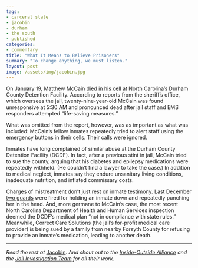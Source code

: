 ```yaml
---
tags:
- carceral state
- jacobin
- durham
- the south
- published
categories:
- commentary
title: "What It Means to Believe Prisoners"
summary: "To change anything, we must listen."
layout: post
image: /assets/img/jacobin.jpg
---
```

On January 19, Matthew McCain [died in his cell](http://wncn.com/2016/01/25/durham-inmates-death-under-investigation/) at North Carolina’s Durham County Detention Facility. According to reports from the sheriff’s office, which oversees the jail, twenty-nine-year-old McCain was found unresponsive at 5:30 AM and pronounced dead after jail staff and EMS responders attempted “life-saving measures.”

What was omitted from the report, however, was as important as what was included: McCain’s fellow inmates repeatedly tried to alert staff using the emergency buttons in their cells. Their calls were ignored.

Inmates have long complained of similar abuse at the Durham County Detention Facility (DCDF). In fact, after a previous stint in jail, McCain tried to sue the county, arguing that his diabetes and epilepsy medications were repeatedly withheld. (He couldn’t find a lawyer to take the case.) In addition to medical neglect, inmates say they endure unsanitary living conditions, inadequate nutrition, and inflated commissary costs.

Charges of mistreatment don’t just rest on inmate testimony. Last December [two guards](http://www.wxii12.com/news/2-Durham-officers-fired-over-unnecessary-force-allegation/36854196) were fired for holding an inmate down and repeatedly punching her in the head. And, more germane to McCain’s case, the most recent North Carolina Department of Health and Human Services inspection deemed the DCDF’s medical plan “not in compliance with state rules.” Meanwhile, Correct Care Solutions (the jail’s for-profit medical care provider) is being sued by a family from nearby Forsyth County for refusing to provide an inmate’s medication, leading to another death.

---

_Read the rest at_ [Jacobin](https://www.jacobinmag.com/2016/05/durham-prisoners-incarceration-abuse-prisons/). _And shout out to the [Inside-Outside Alliance](https://amplifyvoices.com/) and the [Jail Investigation Team](https://www.facebook.com/JailInvestigationTeam/) for all their work._
